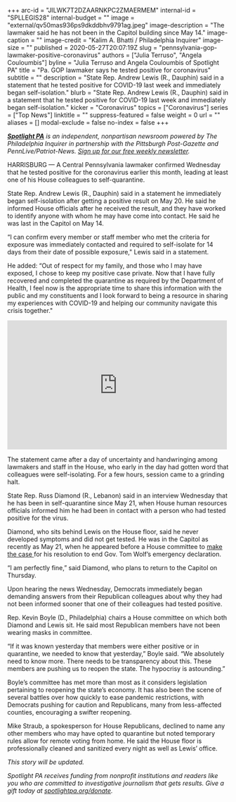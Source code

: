 +++
arc-id = "JILWK7T2DZAARNKPC2ZMAERMEM"
internal-id = "SPLLEGIS28"
internal-budget = ""
image = "external/qv50mas936ps9dkddbhv9791ag.jpeg"
image-description = "The lawmaker said he has not been in the Capitol building since May 14."
image-caption = ""
image-credit = "Kalim A. Bhatti / Philadelphia Inquirer"
image-size = ""
published = 2020-05-27T20:07:19Z
slug = "pennsylvania-gop-lawmaker-positive-coronavirus"
authors = ["Julia Terruso", "Angela Couloumbis"]
byline = "Julia Terruso and Angela Couloumbis of Spotlight PA"
title = "Pa. GOP lawmaker says he tested positive for coronavirus"
subtitle = ""
description = "State Rep. Andrew Lewis (R., Dauphin) said in a statement that he tested positive for COVID-19 last week and immediately began self-isolation."
blurb = "State Rep. Andrew Lewis (R., Dauphin) said in a statement that he tested positive for COVID-19 last week and immediately began self-isolation."
kicker = "Coronavirus"
topics = ["Coronavirus"]
series = ["Top News"]
linktitle = ""
suppress-featured = false
weight = 0
url = ""
aliases = []
modal-exclude = false
no-index = false
+++

<a href="https://www.spotlightpa.org/"><i><b>Spotlight PA</b></i></a><i> is an independent, nonpartisan newsroom powered by The Philadelphia Inquirer in partnership with the Pittsburgh Post-Gazette and PennLive/Patriot-News. </i><a href="https://www.spotlightpa.org/newsletters"><i>Sign up for our free weekly newsletter</i></a><i>.</i>

HARRISBURG — A Central Pennsylvania lawmaker confirmed Wednesday that he tested positive for the coronavirus earlier this month, leading at least one of his House colleagues to self-quarantine.

State Rep. Andrew Lewis (R., Dauphin) said in a statement he immediately began self-isolation after getting a positive result on May 20. He said he informed House officials after he received the result, and they have worked to identify anyone with whom he may have come into contact. He said he was last in the Capitol on May 14.

“I can confirm every member or staff member who met the criteria for exposure was immediately contacted and required to self-isolate for 14 days from their date of possible exposure," Lewis said in a statement.

He added: “Out of respect for my family, and those who I may have exposed, I chose to keep my positive case private. Now that I have fully recovered and completed the quarantine as required by the Department of Health, I feel now is the appropriate time to share this information with the public and my constituents and I look forward to being a resource in sharing my experiences with COVID-19 and helping our community navigate this crisis together."

<iframe src="https://www.facebook.com/plugins/post.php?href=https%3A%2F%2Fwww.facebook.com%2FRepAndrewLewis%2Fposts%2F3165877086971260&width=500" width="500" height="293" style="border:none;overflow:hidden" scrolling="no" frameborder="0" allowTransparency="true" allow="encrypted-media"></iframe>

The statement came after a day of uncertainty and handwringing among lawmakers and staff in the House, who early in the day had gotten word that colleagues were self-isolating. For a few hours, session came to a grinding halt.

State Rep. Russ Diamond (R., Lebanon) said in an interview Wednesday that he has been in self-quarantine since May 21, when House human resources officials informed him he had been in contact with a person who had tested positive for the virus.

Diamond, who sits behind Lewis on the House floor, said he never developed symptoms and did not get tested. He was in the Capitol as recently as May 21, when he appeared before a House committee to <a href="https://lancasteronline.com/news/politics/committee-advances-nuclear-option-to-shut-down-wolf-s-emergency-power/article_09f0e996-9b85-11ea-be7e-a3c4a2dad5bb.html" target=_blank>make the case </a>for his resolution to end Gov. Tom Wolf’s emergency declaration.

“I am perfectly fine,” said Diamond, who plans to return to the Capitol on Thursday.

Upon hearing the news Wednesday, Democrats immediately began demanding answers from their Republican colleagues about why they had not been informed sooner that one of their colleagues had tested positive.

Rep. Kevin Boyle (D., Philadelphia) chairs a House committee on which both Diamond and Lewis sit. He said most Republican members have not been wearing masks in committee.

<script src="https://www.spotlightpa.org/embed.js" async></script><div data-spl-embed-version="1" data-spl-src="https://www.spotlightpa.org/embeds/newsletter/"></div>


“If it was known yesterday that members were either positive or in quarantine, we needed to know that yesterday,” Boyle said. “We absolutely need to know more. There needs to be transparency about this. These members are pushing us to reopen the state. The hypocrisy is astounding.”

Boyle’s committee has met more than most as it considers legislation pertaining to reopening the state’s economy. It has also been the scene of several battles over how quickly to ease pandemic restrictions, with Democrats pushing for caution and Republicans, many from less-affected counties, encouraging a swifter reopening.

Mike Straub, a spokesperson for House Republicans, declined to name any other members who may have opted to quarantine but noted temporary rules allow for remote voting from home. He said the House floor is professionally cleaned and sanitized every night as well as Lewis’ office.

<i>This story will be updated.</i>

<i>Spotlight PA receives funding from nonprofit institutions and readers like you who are committed to investigative journalism that gets results. Give a gift today at </i><a href="https://www.spotlightpa.org/donate"><i>spotlightpa.org/donate</i></a><i>.</i>
